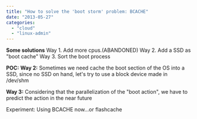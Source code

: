 ```yaml
---
title: "How to solve the 'boot storm' problem: BCACHE"
date: "2013-05-27"
categories: 
  - "cloud"
  - "linux-admin"
---
```


**Some solutions** Way 1. Add more cpus.(ABANDONED) Way 2. Add a SSD as "boot cache" Way 3. Sort the boot process

**POC:** **Way 2:** Sometimes we need cache the boot section of the OS into a SSD, since no SSD on hand, let's try to use a block device made in /dev/shm

**Way 3:** Considering that the parallelization of the "boot action", we have to predict the action in the near future

Experiment: Using BCACHE now...or flashcache
